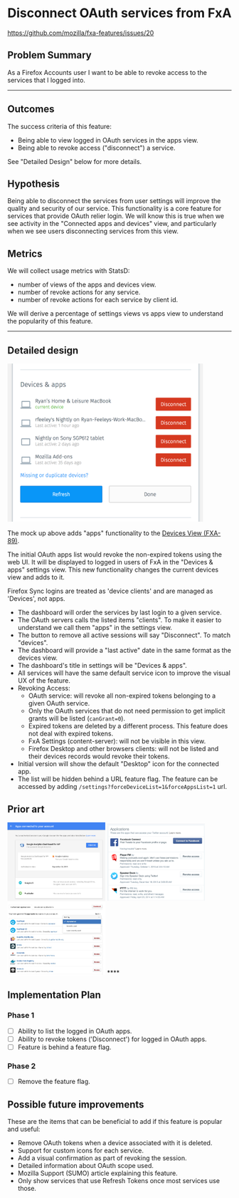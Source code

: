 Disconnect OAuth services from FxA
======================

https://github.com/mozilla/fxa-features/issues/20

## Problem Summary

As a Firefox Accounts user I want to be able to revoke access to the
services that I logged into.  

****

## Outcomes

The success criteria of this feature:
* Being able to view logged in OAuth services in the apps view.
* Being able to revoke access ("disconnect") a service.

See "Detailed Design" below for more details.

## Hypothesis

Being able to disconnect the services from user settings
will improve the quality and security of our service.
This functionality is a core feature for services that provide OAuth relier login.
We will know this is true when we see activity in the "Connected apps and devices"
view, and particularly when we see users disconnecting services
from this view.

## Metrics

We will collect usage metrics with StatsD:
* number of views of the apps and devices view.
* number of revoke actions for any service.
* number of revoke actions for each service by client id.

We will derive a percentage of settings views vs apps view to understand
the popularity of this feature.

****

## Detailed design

<img src='pr_moz_mock.png' width='440' />

The mock up above adds "apps" functionality to the
[Devices View (FXA-89)](https://github.com/mozilla/fxa/pull/181/files).

The initial OAuth apps list would
revoke the non-expired tokens using the web UI.
It will be displayed to logged in users of FxA
in the "Devices & apps" settings view.
This new functionality changes the current devices view and adds to it.

Firefox Sync logins
are treated as 'device clients' and are managed as 'Devices', not apps.

* The dashboard will order the services by last login to a given service.
* The OAuth servers calls the listed items "clients". To make it easier to understand
we call them "apps" in the settings view.
* The button to remove all active sessions will say "Disconnect". To match "devices".
* The dashboard will provide a "last active" date in the same format as the devices view.
* The dashboard's title in settings will be "Devices & apps".
* All services will have the same default service icon to improve the visual UX of the feature.
* Revoking Access:
  * OAuth service: will revoke all non-expired tokens belonging to a given OAuth service.
  * Only the OAuth services that do not need permission to get implicit grants will be listed (`canGrant=0`).
  * Expired tokens are deleted by a different process. This feature does not deal with expired tokens.
  * FxA Settings (content-server): will not be visible in this view.
  * Firefox Desktop and other browsers clients: will not be listed and their devices records would revoke their tokens.
* Initial version will show the default "Desktop" icon for the connected app.
* The list will be hidden behind a URL feature flag. The feature can be accessed by adding
`/settings?forceDeviceList=1&forceAppsList=1` url.

## Prior art

<img src="pr_goog.png" width="220px" alt="Google" />
<img src="pr_twitter.png" width="220px" alt="Twitter" />
<img src="pr_github.jpg" width="220px" alt="GitHub" />
****

## Implementation Plan

### Phase 1

* [ ] Ability to list the logged in OAuth apps.
* [ ] Ability to revoke tokens ('Disconnect') for logged in OAuth apps.
* [ ] Feature is behind a feature flag.

### Phase 2

* [ ] Remove the feature flag.

## Possible future improvements

These are the items that can be beneficial to add if this feature is popular and useful:

* Remove OAuth tokens when a device associated with it is deleted.
* Support for custom icons for each service.
* Add a visual confirmation as part of revoking the session.
* Detailed information about OAuth scope used.
* Mozilla Support (SUMO) article explaining this feature.
* Only show services that use Refresh Tokens once most services use those.
